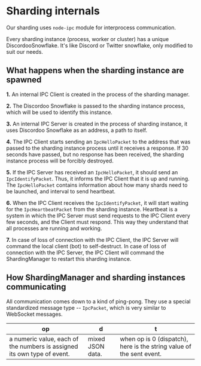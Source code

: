 # Sharding internals

Our sharding uses `node-ipc` module for interprocess communication.

Every sharding instance (process, worker or cluster) has a unique DiscordooSnowflake.
It's like Discord or Twitter snowflake, only modified to suit our needs.

## What happens when the sharding instance are spawned
**1.** An internal IPC Client is created in the process of the sharding manager.

**2.** The Discordoo Snowflake is passed to the sharding instance process, which will be used to identify this instance.

**3.** An internal IPC Server is created in the process of sharding instance, it uses Discordoo Snowflake as an address, a path to itself.

**4.** The IPC Client starts sending an `IpcHelloPacket` to the address that was passed to the sharding instance process until it receives a response. If 30 seconds have passed, but no response has been received, the sharding instance process will be forcibly destroyed.

**5.** If the IPC Server has received an `IpcHelloPacket`, it should send an `IpcIdentifyPacket`. Thus, it informs the IPC Client that it is up and running. The `IpcHelloPacket` contains information about how many shards need to be launched, and interval to send heartbeat.

**6.** When the IPC Client receives the `IpcIdentifyPacket`, it will start waiting for the `IpcHeartbeatPacket` from the sharding instance. Heartbeat is a system in which the IPC Server must send requests to the IPC Client every few seconds, and the Client must respond. This way they understand that all processes are running and working.

**7.** In case of loss of connection with the IPC Client, the IPC Server will command the local client (bot) to self-destruct. In case of loss of connection with the IPC Server, the IPC Client will command the ShardingManager to restart this sharding instance.

## How ShardingManager and sharding instances communicating
All communication comes down to a kind of ping-pong. They use a special standardized message type -- `IpcPacket`, which is very similar to WebSocket messages.

| op                                                                      | d                | t                                                                    |
|-------------------------------------------------------------------------|------------------|----------------------------------------------------------------------|
| a numeric value, each of the numbers is assigned its own type of event. | mixed JSON data. | when op is 0 (dispatch), here is the string value of the sent event. |
